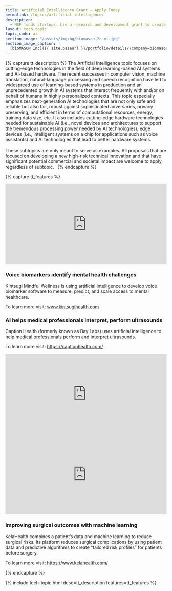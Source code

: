 ```yaml
---
title: Artificial Intelligence Grant – Apply Today
permalink: /topics/artificial-intelligence/
description:
  - NSF funds startups. Use a research and development grant to create an artificial intelligence technology.
layout: tech-topic
topic_code: ai
section_image: "/assets/img/bg/biomason-2c-mi.jpg"
section_image_caption: |
  [bioMASON Inc]({{ site.baseurl }}/portfolio/details/?company=biomason-inc#biomason-inc) interior and exterior façade tile made with biocement, which is less costly and more sustainable than its traditional counterpart
---
```

{% capture tt_description %}
The Artificial Intelligence topic focuses on cutting-edge technologies in the field of deep learning-based AI systems and AI-based hardware. The recent successes in computer vision, machine translation, natural-language processing and speech recognition have led to widespread use of learning-based systems in production and an unprecedented growth in AI systems that interact frequently with and/or on behalf of humans in highly personalized contexts. This topic especially emphasizes next-generation AI technologies that are not only safe and reliable but also fair, robust against sophisticated adversaries, privacy preserving, and efficient in terms of computational resources, energy, training data size, etc. It also includes cutting-edge hardware technologies needed for sustainable AI (i.e., novel devices and architectures to support the tremendous processing power needed by AI technologies), edge devices (i.e., intelligent systems on a chip for applications such as voice assistants) and AI technologies that lead to better hardware systems.<br><br>
These subtopics are only meant to serve as examples. All proposals that are focused on developing a new high-risk technical innovation and that have significant potential commercial and societal impact are welcome to apply, regardless of subtopic.
 
{% endcapture %}

{% capture tt_features %}
<div class="usa-section usa-content usa-grid">
   <div class="image-video">
    <div class="usa-width-one-half">
      <iframe sandbox="allow-same-origin allow-scripts" title="Kintsugi" width="100%" height="250" src="https://www.youtube.com/embed/F8lr0hRbhpk" frameborder="0" allowfullscreen=""></iframe>
    </div>
     <div class="usa-width-one-half">
      <h3>Voice biomarkers identify mental health challenges</h3>
      <p>Kintsugi Mindful Wellness is using artificial intelligence to develop voice biomarker software to measure, predict, and scale access to mental healthcare.</p>
      <p>To learn more visit: <a href="www.kintsugihealth.com">www.kintsugihealth.com</a></p>
     </div>
  </div>
</div>
<div class="background-light-blue">
<div class="usa-section usa-content usa-grid">
  <div class="image-video">
    <div class="usa-width-one-half">
      <h3>AI helps medical professionals interpret, perform ultrasounds</h3>
      <p>Caption Health (formerly known as Bay Labs) uses artificial intelligence to help medical professionals perform and interpret ultrasounds. </p>
      <p>To learn more visit: <a href="https://captionhealth.com/">https://captionhealth.com/</a></p>
    </div>
    <div class="usa-width-one-half">
      <iframe sandbox="allow-same-origin allow-scripts" title="Caption Health" width="100%" height="250" src="https://www.youtube.com/embed/QdCIZE-eKB4" frameborder="0" allowfullscreen=""></iframe>
    </div>
  </div>
</div>
</div>

  <div class="usa-section usa-content usa-grid">
   <div class="image-video">
    <div class="usa-width-one-half">
      <iframe sandbox="allow-same-origin allow-scripts" title="KelaHealth" width="100%" height="250" src="https://www.youtube.com/embed/w6oYYZFhzeE?modestbranding=1&showinfo=0&fs=1" frameborder="0" allowfullscreen=""></iframe>
    </div>
     <div class="usa-width-one-half">
      <h3>Improving surgical outcomes with machine learning</h3>
      <p>KelaHealth combines a patient’s data and machine learning to reduce surgical risks. Its platform reduces surgical complications by using patient data and predictive algorithms to create “tailored risk profiles” for patients before surgery.</p>
      <p>To learn more visit: <a href="https://www.kelahealth.com/">https://www.kelahealth.com/</a></p>
     </div>
  </div>
</div>


{% endcapture %}

{% include tech-topic.html desc=tt_description features=tt_features %}
